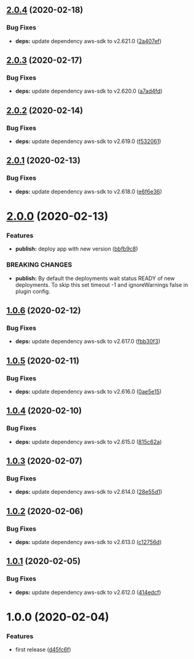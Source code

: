 ## [2.0.4](https://github.com/eclass/semantic-release-ecs-deploy/compare/v2.0.3...v2.0.4) (2020-02-18)


### Bug Fixes

* **deps:** update dependency aws-sdk to v2.621.0 ([2a407ef](https://github.com/eclass/semantic-release-ecs-deploy/commit/2a407ef11260d8bb84a999777cf71f637a79d880))

## [2.0.3](https://github.com/eclass/semantic-release-ecs-deploy/compare/v2.0.2...v2.0.3) (2020-02-17)


### Bug Fixes

* **deps:** update dependency aws-sdk to v2.620.0 ([a7ad4fd](https://github.com/eclass/semantic-release-ecs-deploy/commit/a7ad4fde7dd742dc3903864bd63136b3497a81b5))

## [2.0.2](https://github.com/eclass/semantic-release-ecs-deploy/compare/v2.0.1...v2.0.2) (2020-02-14)


### Bug Fixes

* **deps:** update dependency aws-sdk to v2.619.0 ([f532061](https://github.com/eclass/semantic-release-ecs-deploy/commit/f53206163a4517eb98d7d3a0be71cc10d1675dec))

## [2.0.1](https://github.com/eclass/semantic-release-ecs-deploy/compare/v2.0.0...v2.0.1) (2020-02-13)


### Bug Fixes

* **deps:** update dependency aws-sdk to v2.618.0 ([e6f6e36](https://github.com/eclass/semantic-release-ecs-deploy/commit/e6f6e36c2e92f54af481996fb19fdc5fb406b05e))

# [2.0.0](https://github.com/eclass/semantic-release-ecs-deploy/compare/v1.0.6...v2.0.0) (2020-02-13)


### Features

* **publish:** deploy app with new version ([bbfb9c8](https://github.com/eclass/semantic-release-ecs-deploy/commit/bbfb9c851bed41de8fe5473358a36ada5df1b7f5))


### BREAKING CHANGES

* **publish:** By default the deployments wait status READY of new deployments. To skip this set timeout -1 and ignoreWarnings false in plugin config.

## [1.0.6](https://github.com/eclass/semantic-release-ecs-deploy/compare/v1.0.5...v1.0.6) (2020-02-12)


### Bug Fixes

* **deps:** update dependency aws-sdk to v2.617.0 ([fbb30f3](https://github.com/eclass/semantic-release-ecs-deploy/commit/fbb30f30659bf767ee93a60f8d612ebdac15f634))

## [1.0.5](https://github.com/eclass/semantic-release-ecs-deploy/compare/v1.0.4...v1.0.5) (2020-02-11)


### Bug Fixes

* **deps:** update dependency aws-sdk to v2.616.0 ([0ae5e15](https://github.com/eclass/semantic-release-ecs-deploy/commit/0ae5e15c252cf9815b18fb925af049bf7812eb58))

## [1.0.4](https://github.com/eclass/semantic-release-ecs-deploy/compare/v1.0.3...v1.0.4) (2020-02-10)


### Bug Fixes

* **deps:** update dependency aws-sdk to v2.615.0 ([815c62a](https://github.com/eclass/semantic-release-ecs-deploy/commit/815c62af0fe3860bc7acad6d12d50f81b877f8da))

## [1.0.3](https://github.com/eclass/semantic-release-ecs-deploy/compare/v1.0.2...v1.0.3) (2020-02-07)


### Bug Fixes

* **deps:** update dependency aws-sdk to v2.614.0 ([28e55d1](https://github.com/eclass/semantic-release-ecs-deploy/commit/28e55d15d7e7517a922a154b19e1351036fe1983))

## [1.0.2](https://github.com/eclass/semantic-release-ecs-deploy/compare/v1.0.1...v1.0.2) (2020-02-06)


### Bug Fixes

* **deps:** update dependency aws-sdk to v2.613.0 ([c12756d](https://github.com/eclass/semantic-release-ecs-deploy/commit/c12756d7113e82087a7aa97c4069387adbf92b76))

## [1.0.1](https://github.com/eclass/semantic-release-ecs-deploy/compare/v1.0.0...v1.0.1) (2020-02-05)


### Bug Fixes

* **deps:** update dependency aws-sdk to v2.612.0 ([414edcf](https://github.com/eclass/semantic-release-ecs-deploy/commit/414edcf9c09eab7c4c43a58d3c52df4eac640a4d))

# 1.0.0 (2020-02-04)


### Features

* first release ([d45fc6f](https://github.com/eclass/semantic-release-ecs-deploy/commit/d45fc6fa5629501953614665a13ecd290f8a934f))
